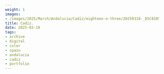 ```yaml
---
weight: 1
images:
- /images/2025/March/Andalucia/Cadiz/eighteen-o-three/20250318-_DSC8105.jpg
title: Cadiz.
date: 2025-03-18
tags:
- archive
- digital
- color
- spain
- andalucia
- cadiz
- portfolio
---
```


